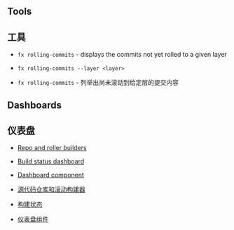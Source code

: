## Tools

## 工具

- `fx rolling-commits` - displays the commits not yet rolled to a given layer
- `fx rolling-commits --layer <layer>`

- `fx rolling-commits` - 列举出尚未滚动到给定层的提交内容

## Dashboards

## 仪表盘

- [Repo and roller builders](https://luci-milo.appspot.com/p/fuchsia)
- [Build status dashboard](https://fuchsia-dashboard.appspot.com/)
- [Dashboard component](https://fuchsia.googlesource.com/topaz/+/master/app/dashboard/)

- [源代码仓库和滚动构建器](https://luci-milo.appspot.com/p/fuchsia)
- [构建状态](https://fuchsia-dashboard.appspot.com/)
- [仪表盘组件](https://fuchsia.googlesource.com/topaz/+/master/app/dashboard/)
